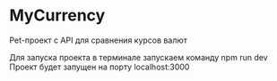 # MyCurrency
Pet-проект с API для сравнения курсов валют

Для запуска проекта в терминале запускаем команду npm run dev 
Проект будет запущен на порту localhost:3000



